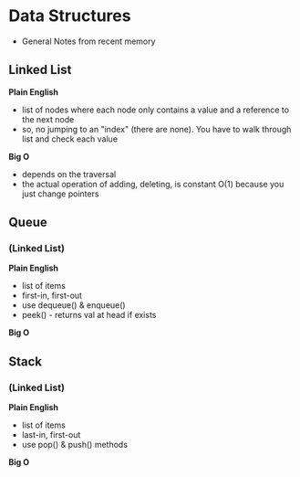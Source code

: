 # Data Structures

-   General Notes from recent memory

## Linked List

**Plain English**

-   list of nodes where each node only contains a value and a reference to the next node
-   so, no jumping to an "index" (there are none). You have to walk through list and check each value

**Big O**

-   depends on the traversal
-   the actual operation of adding, deleting, is constant O(1) because you just change pointers

## Queue

### (Linked List)

**Plain English**

-   list of items
-   first-in, first-out
-   use dequeue() & enqueue()
-   peek() - returns val at head if exists

**Big O**

## Stack

### (Linked List)

**Plain English**

-   list of items
-   last-in, first-out
-   use pop() & push() methods

**Big O**
